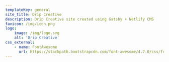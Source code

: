 ```yaml
---
templateKey: general
site_title: Drip Creative
description: Drip Creative site created using Gatsby + Netlify CMS
favicon: /img/icon.png
logo: 
    image: /img/logo.svg
    alt: 'Drip Creative'
css_external:
    - name: FontAwesome
      url: https://stackpath.bootstrapcdn.com/font-awesome/4.7.0/css/font-awesome.min.css
---
```


